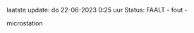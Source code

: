 laatste update: 
do 22-06-2023  0:25   uur 
Status: FAALT - fout - 
<div class="service R">microstation</div>